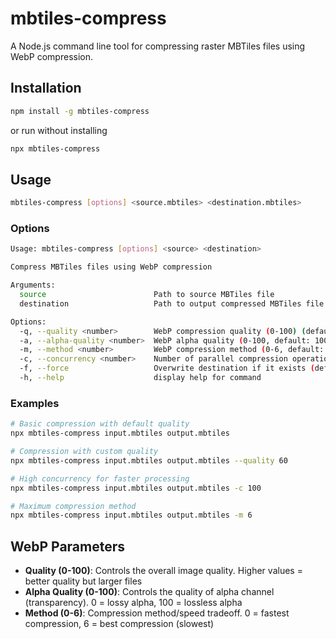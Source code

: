 # mbtiles-compress

A Node.js command line tool for compressing raster MBTiles files using WebP compression.

## Installation

```bash
npm install -g mbtiles-compress
```

or run without installing

```bash
npx mbtiles-compress
```

## Usage

```bash
mbtiles-compress [options] <source.mbtiles> <destination.mbtiles>
```

### Options

```bash
Usage: mbtiles-compress [options] <source> <destination>

Compress MBTiles files using WebP compression

Arguments:
  source                        Path to source MBTiles file
  destination                   Path to output compressed MBTiles file

Options:
  -q, --quality <number>        WebP compression quality (0-100) (default: "75")
  -a, --alpha-quality <number>  WebP alpha quality (0-100, default: 100) (default: "100")
  -m, --method <number>         WebP compression method (0-6, default: 4) (default: "4")
  -c, --concurrency <number>    Number of parallel compression operations (default: "20")
  -f, --force                   Overwrite destination if it exists (default: false)
  -h, --help                    display help for command
```

### Examples

```bash
# Basic compression with default quality
npx mbtiles-compress input.mbtiles output.mbtiles

# Compression with custom quality
npx mbtiles-compress input.mbtiles output.mbtiles --quality 60

# High concurrency for faster processing
npx mbtiles-compress input.mbtiles output.mbtiles -c 100

# Maximum compression method
npx mbtiles-compress input.mbtiles output.mbtiles -m 6
```

## WebP Parameters

- **Quality (0-100)**: Controls the overall image quality. Higher values = better quality but larger files
- **Alpha Quality (0-100)**: Controls the quality of alpha channel (transparency). 0 = lossy alpha, 100 = lossless alpha
- **Method (0-6)**: Compression method/speed tradeoff. 0 = fastest compression, 6 = best compression (slowest)
